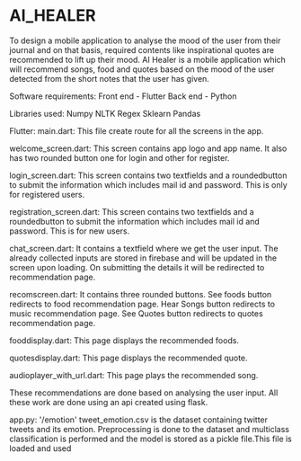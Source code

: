 # AI_HEALER
To design a mobile application to analyse the mood of the user from their journal and on that basis, required contents like inspirational quotes are recommended to lift up their mood.
AI Healer is a mobile application which will recommend songs, food and quotes based on the mood of the user detected from the short notes that the user has given. 

Software requirements:
Front end - Flutter
Back end - Python

Libraries used:
Numpy
NLTK
Regex
Sklearn
Pandas

Flutter:
main.dart:
This file create route for all the screens in the app.

welcome_screen.dart:
This screen contains app logo and app name.
It also has two rounded button one for login and other for register.

login_screen.dart:
This screen contains two textfields and a roundedbutton to submit the information which includes mail id and password.
This is only for registered users.

registration_screen.dart:
This screen contains two textfields and a roundedbutton to submit the information which includes mail id and password.
This is for new users.

chat_screen.dart:
It contains a textfield where we get the user input.
The already collected inputs are stored in firebase and will be updated in the screen upon loading.
On submitting the details it will be redirected to recommendation page.

recomscreen.dart:
It contains three rounded buttons.
See foods button redirects to food recommendation page.
Hear Songs button redirects to music recommendation page.
See Quotes button redirects to quotes recommendation page.

fooddisplay.dart:
This page displays the recommended foods.

quotesdisplay.dart:
This page displays the recommended quote.

audioplayer_with_url.dart:
This page plays the recommended song.

These recommendations are done based on analysing the user input.
All these work are done using an api created using flask.

app.py:
'/emotion'
tweet_emotion.csv is the dataset containing twitter tweets and its emotion.
Preprocessing is done to the dataset and multiclass classification is performed and the model is stored as a pickle file.This file is loaded and used 



